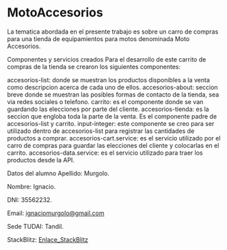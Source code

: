 
# MotoAccesorios

La tematica abordada en el presente trabajo es sobre un carro de compras para una tienda de equipamientos para motos denominada Moto Accesorios.

Componentes y servicios creados
Para el desarrollo de este carrito de compras de la tienda se crearon los siguientes componentes:

accesorios-list: donde se muestran los productos disponibles a la venta como descripcion acerca de cada uno de ellos.
accesorios-about: seccion breve donde se muestran las posibles formas de contacto de la tienda, sea via redes sociales o telefono.
carrito: es el componente donde se van guardando las elecciones por parte del cliente.
accesorios-tienda: es la seccion que engloba toda la parte de la venta. Es el componente padre de accesorios-list y carrito.
input-integer: este componente se creo para ser utilizado dentro de accesorios-list para registrar las cantidades de productos a comprar.
accesorios-cart.service: es el servicio utilizado por el carro de compras para guardar las elecciones del cliente y colocarlas en el carrito.
accesorios-data.service: es el servicio utilizado para traer los productos desde la API.

Datos del alumno
Apellido: Murgolo.

Nombre: Ignacio.

DNI: 35562232.

Email: ignaciomurgolo@gmail.com

Sede TUDAI: Tandil.

StackBlitz: [Enlace_StackBlitz](https://stackblitz.com/~/github.com/IgnacioMurgolo/seminarioAngular)

